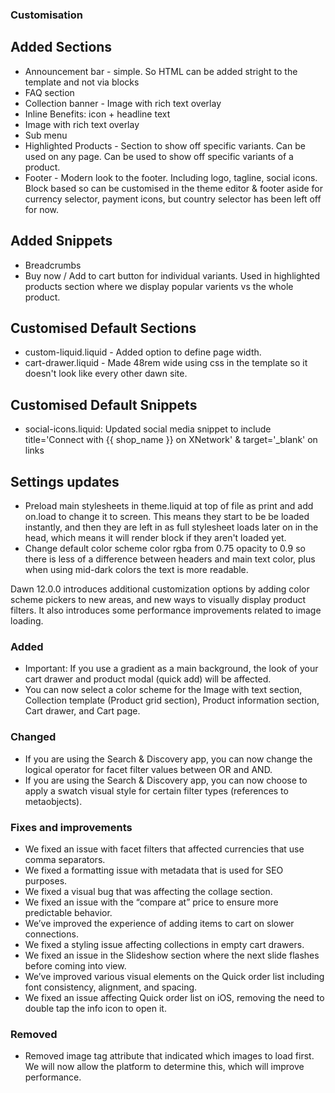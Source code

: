 ### Customisation
## Added Sections
- Announcement bar - simple. So HTML can be added stright to the template and not via blocks
- FAQ section
- Collection banner - Image with rich text overlay
- Inline Benefits: icon + headline text
- Image with rich text overlay
- Sub menu
- Highlighted Products - Section to show off specific variants. Can be used on any page. Can be used to show off specific variants of a product.
- Footer - Modern look to the footer. Including logo, tagline, social icons. Block based so can be customised in the theme editor & footer aside for currency selector, payment icons, but country selector has been left off for now.

## Added Snippets
- Breadcrumbs
- Buy now / Add to cart button for individual variants. Used in highlighted products section where we display popular varients vs the whole product.

## Customised Default Sections
- custom-liquid.liquid - Added option to define page width.
- cart-drawer.liquid - Made 48rem wide using css in the template so it doesn't look like every other dawn site.

## Customised Default Snippets
- social-icons.liquid: Updated social media snippet to include title='Connect with {{ shop_name }} on XNetwork' & target='_blank' on links


## Settings updates
- Preload main stylesheets in theme.liquid at top of file as print and add on.load to change it to screen. This means they start to be be loaded instantly, and then they are left in as full stylesheet loads later on in the head, which means it will render block if they aren't loaded yet. 
- Change default color scheme color rgba from 0.75 opacity to 0.9 so there is less of a difference between headers and main text color, plus when using mid-dark colors the text is more readable.

Dawn 12.0.0 introduces additional customization options by adding color scheme pickers to new areas, and new ways to visually display product filters. It also introduces some performance improvements related to image loading. 

### Added
- Important: If you use a gradient as a main background, the look of your cart drawer and product modal (quick add) will be affected. 
- You can now select a color scheme for the Image with text section, Collection template (Product grid section), Product information section, Cart drawer, and Cart page.

### Changed
- If you are using the Search & Discovery app, you can now change the logical operator for facet filter values between OR and AND.
- If you are using the Search & Discovery app, you can now choose to apply a swatch visual style for certain filter types (references to metaobjects).

### Fixes and improvements
- We fixed an issue with facet filters that affected currencies that use comma separators.
- We fixed a formatting issue with metadata that is used for SEO purposes.
- We fixed a visual bug that was affecting the collage section.
- We fixed an issue with the “compare at” price to ensure more predictable behavior.
- We’ve improved the experience of adding items to cart on slower connections.
- We fixed a styling issue affecting collections in empty cart drawers.
- We fixed an issue in the Slideshow section where the next slide flashes before coming into view. 
- We’ve improved various visual elements on the Quick order list including font consistency, alignment, and spacing. 
- We fixed an issue affecting Quick order list on iOS, removing the need to double tap the info icon to open it.

### Removed
- Removed image tag attribute that indicated which images to load first. We will now allow the platform to determine this, which will improve performance.